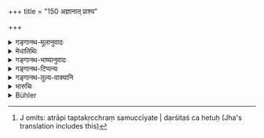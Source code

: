 +++
title = "150 अज्ञानात् प्राश्य"

+++

<details><summary>गङ्गानथ-मूलानुवादः</summary>

The three twice-born castes, who have unwittingly swallowed ordure or urine, or anything that has been in contact with wine, are liable to re-initiation.—(150)
</details>

<details><summary>मेधातिथिः</summary>

**विण्मूत्र**ग्रहणं रेतस उपलक्षणार्थम् । स्मृत्यन्तरे "पुरीषकुणपरेतसां प्राशने चैवम्" (ग्ध् २३.३) इति । किंजातीयविण्मूत्रपाशन एतत् । मनुष्याणाम् एव । अन्येषां तु वक्ष्यामः । अत्रापि तप्तकृच्छ्रं समुच्चीयते । दर्शितश् च हेतुः[^२३४] । **द्विजातय** इति विवक्षितं । शूद्रस्यान्यद् वक्ष्यामः । **अज्ञानाद्** इत्य् अनुवादः । को हि ज्ञात्वा विण्मूत्रम् अश्नीयात् । यथा मद्यपान एतद् एवोक्तम् "मद्यं भुक्त्वा चरेत् कृच्छ्रम्" इति, यदि तु संस्करो भवति तदा वचनात् तुल्यम् एव ॥ ११.१५० ॥


[^२३४]:
     J omits: atrāpi taptakṛcchraṃ samuccīyate | darśitaś ca hetuḥ (Jha's translation includes this)
</details>

<details><summary>गङ्गानथ-भाष्यानुवादः</summary>

‘*Ordure or wine*’—is meant to include *semen* also; since we read in another Smṛti—‘This same expiation applies to the case of the eating of ordure, stenching corpse *and semen*.’

“Whose *ordure* and *urine* are meant here?”

Of men; the ease of those of other animals we shall deal with later on.

In connection with this offence also, the ‘*Tapta* - *Kṛcchra*’ has to be combined with what is here laid down; reasons for which have been already explained above.

Stress is meant to be laid upon the term ‘*twice-born*’; since another expiation for Śūdras is going to be laid down later on.

‘*Unwittingly*.’—This is only a reiteration; who is there who would swallow ordure or urine *intentionally*?

Further, in connection with the (intentional) drinking of intoxicants, it has been laid down that ‘having partaken of an intoxicant, one should perform the ‘*Kṛcchra*’; so that if Initiation were the only expiation meant for the *intentional* swallowing of ordure and urine, the text would imply that both (eating of ordure and drinking of an intoxicant) stand on the same footing (which is absurd).
</details>

<details><summary>गङ्गानथ-टिप्पन्यः</summary>

This verse is quoted in *Mitākṣarā* (3.254), as referring to eases where
the twice-born eats *dry* grain which has come into contact with
liquor;—in *Aparārka* (p. 1074), where ‘*surāsaṃspṛṣṭam*’ is explained
as ‘that in which the taste of liquor is absent *e.g*. water contained
in a vessel which had contained liquor; the eating of what bears the
taste of liquor being as bad as the drinking of liquor itself; it adds
that here also the re-initiation is to *follow* the prescribed expiatory
rites;—again on p. 1164;—in *Nirṇayasindhu* (p. 191) in
*Vidhānapārijāta* (p. 488);—in *Vīramitrodaya* (Saṃskāra p. 545);—in
*Parāśaramādhava* (Prāyaścitta p. 298);—in *Prāyaścittaviveka* (p.
104);—and in *Saṃskāraratnamālā* (p. 279), which says that the ‘*punaḥ
saṃskāra*,’ is always to be preceded by the performance of the
*Tapta-Kṛcchra*.
</details>

<details><summary>गङ्गानथ-तुल्य-वाक्यानि</summary>

*Gautama* (23.3).—‘The *Taptakṛcchra* penance should be performed for
swallowing urine, excrements or semen.’

*Vaśiṣṭha* (20.20).—‘The *Kṛcchra* and th e *Atikṛcchra* are prescribed
for swallowing excrements, urine and semen.’

*Viṣṇu* (51.2).—‘If a man has tasted any of the bodily excretions, or of
intoxicating drinks, he must perform the *Cāndrāyaṇa* penance.’

*Yājñavalkya* (3.255).—‘On unwittingly drinking semen, excreta or urine,
the three twice-born castes have to undergo initiation a second time.’

*Parāśara* (11.4).—‘One who has eaten excreta or urine should, for his
purification, perform the *Prājāpatya* penance, and then bathe with and
drink the five bovine products.’

Do. (12.1).—‘The Brāhmaṇa who has eaten defiled food, or semen or beef
or the food of a Cāṇḍāla, he should perform the *Kṛcchra-Cāndrāyaṇa*.’
</details>

<details><summary>भारुचिः</summary>

सुरासंस्पृष्टं चसति रसग्रहणे विज्ञेयम् । एतस्मिन् व्यभिचारे पुनः संस्कारः द्विजातीनां स्मृत्यन्तरसामर्थ्याच् च सतप्तकृच्छ्रः । तथा च गौतमीयम् अत्रोपसंहरणीयम् (?)- "मूत्रपुरीषरेतसां च प्राशने" (ग्ध् २३.३) इति एतत् । एवं च सति तप्तकृच्छ्रपुनःसंस्कारौ समुच्चितौ प्रायश्चित्तम्, न पुनः संस्कारमात्रम् । अत्यन्तलघुत्वाद्, इहापि च "मत्या भुक्त्वाचरेत् कृच्छ्रं रेतो विण्मूत्रम् एव च" इत्य् उक्तम् अभोज्यप्रकरणे । अत ब्रूयात् तत्र मतिपान उक्तो मूत्रादीनां कृच्छ्रः, इह त्व् अमत्येति । सत्यम् एतत्, कल्पान्तरत्वात् तु सप्रत्ययाप्रत्ययव्यतिक्रमयोर् अविरोध इति । पुनःसंस्कारगर्हणाच् च सर्वस्मिंस् तद्धर्मे प्राप्त इदं नियमार्थम् आरभ्यते ॥ ११.१४९ ॥
</details>

<details><summary>Bühler</summary>

151	(Men of) the three twice-born castes who have unintentionally swallowed ordure or urine, or anything that has touched Sura, must be initiated again.
</details>
